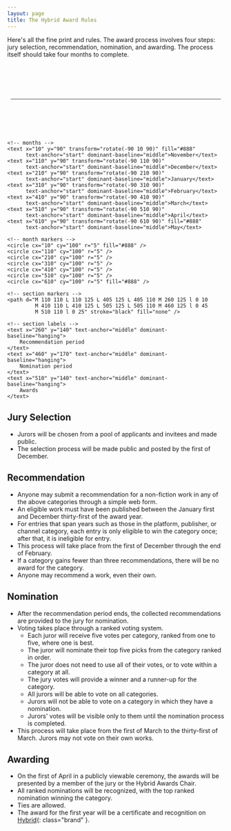 ```yaml
---
layout: page
title: The Hybrid Award Rules
---
```


Here's all the fine print and rules. The award process involves four steps: jury selection, recommendation, nomination, and awarding. The process itself should take four months to complete.

<svg width="100%" viewbox="0 0 620 200">
    <!-- timeline -->
    <line x1="10" y1="100" x2="610" y2="100" stroke="black" />

    <!-- months -->
    <text x="10" y="90" transform="rotate(-90 10 90)" fill="#888"
          text-anchor="start" dominant-baseline="middle">November</text>
    <text x="110" y="90" transform="rotate(-90 110 90)"
          text-anchor="start" dominant-baseline="middle">December</text>
    <text x="210" y="90" transform="rotate(-90 210 90)"
          text-anchor="start" dominant-baseline="middle">January</text>
    <text x="310" y="90" transform="rotate(-90 310 90)"
          text-anchor="start" dominant-baseline="middle">February</text>
    <text x="410" y="90" transform="rotate(-90 410 90)"
          text-anchor="start" dominant-baseline="middle">March</text>
    <text x="510" y="90" transform="rotate(-90 510 90)"
          text-anchor="start" dominant-baseline="middle">April</text>
    <text x="610" y="90" transform="rotate(-90 610 90)" fill="#888"
          text-anchor="start" dominant-baseline="middle">May</text>

    <!-- month markers -->
    <circle cx="10" cy="100" r="5" fill="#888" />
    <circle cx="110" cy="100" r="5" />
    <circle cx="210" cy="100" r="5" />
    <circle cx="310" cy="100" r="5" />
    <circle cx="410" cy="100" r="5" />
    <circle cx="510" cy="100" r="5" />
    <circle cx="610" cy="100" r="5" fill="#888" />

    <!-- section markers -->
    <path d="M 110 110 L 110 125 L 405 125 L 405 110 M 260 125 l 0 10
             M 410 110 L 410 125 L 505 125 L 505 110 M 460 125 l 0 45
             M 510 110 l 0 25" stroke="black" fill="none" />

    <!-- section labels -->
    <text x="260" y="140" text-anchor="middle" dominant-baseline="hanging">
        Recommendation period
    </text>
    <text x="460" y="170" text-anchor="middle" dominant-baseline="hanging">
        Nomination period
    </text>
    <text x="510" y="140" text-anchor="middle" dominant-baseline="hanging">
        Awards
    </text>
</svg>

## Jury Selection

* Jurors will be chosen from a pool of applicants and invitees and made public.
* The selection process will be made public and posted by the first of December.

## Recommendation

* Anyone may submit a recommendation for a non-fiction work in any of the above categories through a simple web form.
* An eligible work must have been published between the January first and December thirty-first of the award year.
* For entries that span years such as those in the platform, publisher, or channel category, each entry is only eligible to win the category once; after that, it is ineligible for entry.
* This process will take place from the first of December through the end of February.
* If a category gains fewer than three recommendations, there will be no award for the category.
* Anyone may recommend a work, even their own.

## Nomination

* After the recommendation period ends, the collected recommendations are provided to the jury for nomination.
* Voting takes place through a ranked voting system.
    * Each juror will receive five votes per category, ranked from one to five, where one is best.
    * The juror will nominate their top five picks from the category ranked in order.
    * The juror does not need to use all of their votes, or to vote within a category at all.
    * The jury votes will provide a winner and a runner-up for the category.
    * All jurors will be able to vote on all categories.
    * Jurors will not be able to vote on a category in which they have a nomination.
    * Jurors' votes will be visible only to them until the nomination process is completed.
* This process will take place from the first of March to the thirty-first of March. Jurors may not vote on their own works.

## Awarding

* On the first of April in a publicly viewable ceremony, the awards will be presented by a member of the jury or the <span class="brand">Hybrid</span> Awards Chair.
* All ranked nominations will be recognized, with the top ranked nomination winning the category.
* Ties are allowed.
* The award for the first year will be a certificate and recognition on [Hybrid](/){: class="brand" }.
